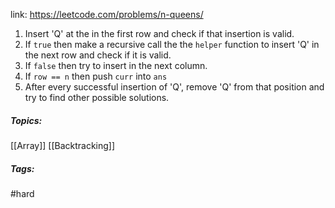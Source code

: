 link: https://leetcode.com/problems/n-queens/

1. Insert 'Q' at the in the first row and check if that insertion is valid.
2. If `true` then make a recursive call the the `helper` function to insert 'Q' in the next row and check if it is valid.
3. If `false` then try to insert in the next column.
4. If `row == n` then push `curr` into `ans`
5. After every successful insertion of 'Q', remove 'Q' from that position and try to find other possible solutions.

##### Topics:
[[Array]] [[Backtracking]]

##### Tags:
#hard 
